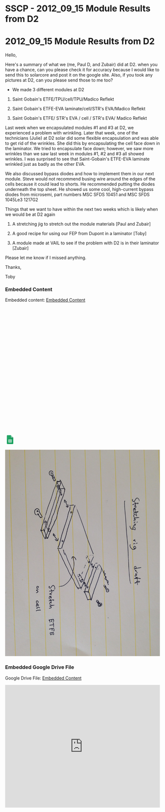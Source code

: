 # SSCP - 2012_09_15 Module Results from D2

# 2012_09_15 Module Results from D2

Hello,

Here's a summary of what we (me, Paul D, and Zubair) did at D2. when you have a chance, can you please check it for accuracy because I would like to send this to solarcore and post it on the google site. Also, if you took any pictures at D2, can you please send those to me too?

- We made 3 different modules at D2

1. Saint Gobain's ETFE/TPU/cell/TPU/Madico Reflekt

2. Saint Gobain's ETFE-EVA laminate/cell/STR's EVA/Madico Reflekt

3. Saint Gobain's ETFE/ STR's EVA / cell / STR's EVA/ Madico Reflekt

Last week when we encapsulated modules #1 and #3 at D2, we experienced a problem with wrinkling. Later that week, one of the technicians (Julie) at D2 solar did some flexible encapsulation and was able to get rid of the wrinkles. She did this by encapsulating the cell face down in the laminator. We tried to encapsulate face down; however, we saw more wrinkles than we saw last week in modules #1, #2 and #3 all showed wrinkles. I was surprised to see that Saint-Gobain's ETFE-EVA laminate wrinkled just as badly as the other EVA.

We also discussed bypass diodes and how to implement them in our next module. Steve would not recommend busing wire around the edges of the cells because it could lead to shorts. He recommended putting the diodes underneath the top sheet. He showed us some cool, high-current bypass diodes from microsemi, part numbers MSC SFDS 10451 and MSC SFDS 1045Le3 1217G2 

Things that we want to have within the next two weeks which is likely when we would be at D2 again 

1. A stretching jig to stretch out the module materials [Paul and Zubair]

2. A good recipe for using our FEP from Dupont in a laminator [Toby]

3. A module made at VAIL to see if the problem with D2 is in their laminator [Zubair]

Please let me know if I missed anything.

Thanks,

Toby

[](https://docs.google.com/spreadsheets/d/0As12jCW_e1mtdDdfM3NXRUVfUHBKX0kwQngtLWNybnc/edit)

### Embedded Content

Embedded content: [Embedded Content]()

<iframe width="100%" height="400" src="" frameborder="0"></iframe>

![](../../../../../assets/sheets_32dp.png)

![](../../../../../assets/image_406a3ab433.jpg)

[](https://drive.google.com/folderview?id=1MXAcBvxVDcfImTovHG2RnMYeYwsEtggQ)

### Embedded Google Drive File

Google Drive File: [Embedded Content](https://drive.google.com/embeddedfolderview?id=1MXAcBvxVDcfImTovHG2RnMYeYwsEtggQ#list)

<iframe width="100%" height="400" src="https://drive.google.com/embeddedfolderview?id=1MXAcBvxVDcfImTovHG2RnMYeYwsEtggQ#list" frameborder="0"></iframe>

